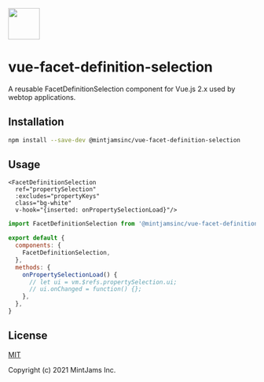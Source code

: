 <img src="https://www.mintjams.jp/img/cr.svg" alt ="" width="64">

# vue-facet-definition-selection
A reusable FacetDefinitionSelection component for Vue.js 2.x used by webtop applications.

## Installation

```sh
npm install --save-dev @mintjamsinc/vue-facet-definition-selection
```

## Usage

```vue
<FacetDefinitionSelection
  ref="propertySelection"
  :excludes="propertyKeys"
  class="bg-white"
  v-hook="{inserted: onPropertySelectionLoad}"/>
```

```js
import FacetDefinitionSelection from '@mintjamsinc/vue-facet-definition-selection';

export default {
  components: {
    FacetDefinitionSelection,
  },
  methods: {
    onPropertySelectionLoad() {
      // let ui = vm.$refs.propertySelection.ui;
      // ui.onChanged = function() {};
    },
  },
}
```

## License

[MIT](https://opensource.org/licenses/MIT)

Copyright (c) 2021 MintJams Inc.